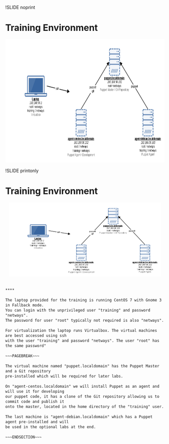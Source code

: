 !SLIDE noprint
# Training Environment

<center><img src="../_images/training_environment.png" style="width:800px;height:389px;" alt="Training Environment"/></center>


!SLIDE printonly
# Training Environment

<center><img src="../_images/training_environment.png" style="width:480px;height:234px;" alt="Training Environment"/></center>

~~~SECTION:handouts~~~

****

The laptop provided for the training is running CentOS 7 with Gnome 3 in Fallback mode.
You can login with the unprivileged user "training" and password "netways". 
The password for user "root" typically not required is also "netways".

For virtualization the laptop runs Virtualbox. The virtual machines are best accessed using ssh
with the user "training" and password "netways". The user "root" has the same password"

~~~PAGEBREAK~~~

The virtual machine named "puppet.localdomain" has the Puppet Master and a Git repository
pre-installed which will be required for later labs.

On "agent-centos.localdomain" we will install Puppet as an agent and will use it for developing
our puppet code, it has a clone of the Git repository allowing us to commit code and publish it
onto the master, located in the home directory of the "training" user.

The last machine is "agent-debian.localdomain" which has a Puppet agent pre-installed and will
be used in the optional labs at the end.

~~~ENDSECTION~~~

